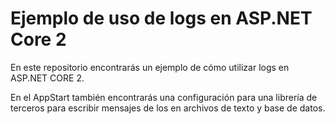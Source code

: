 # Ejemplo de uso de logs en ASP.NET Core 2

En este repositorio encontrarás un ejemplo de cómo utilizar logs en ASP.NET CORE 2.

En el AppStart también encontrarás una configuración para una librería de terceros para escribir mensajes de los en archivos de texto y base de datos.
